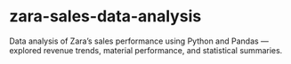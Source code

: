 # zara-sales-data-analysis
Data analysis of Zara’s sales performance using Python and Pandas — explored revenue trends, material performance, and statistical summaries.
